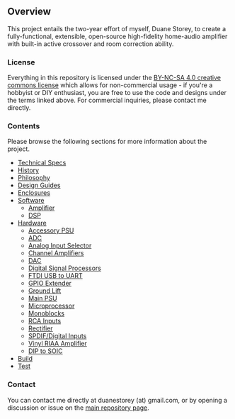 ## Overview

This project entails the two-year effort of myself, Duane Storey, to create a fully-functional, extensible, open-source high-fidelity home-audio amplifier with built-in active crossover and room correction ability. 

### License 

Everything in this repository is licensed under the [BY-NC-SA 4.0 creative commons license](https://creativecommons.org/licenses/by-nc-sa/4.0/) which allows for non-commercial usage - if you're a hobbyist or DIY enthusiast, you are free to use the code and designs under the terms linked above. For commercial inquiries, please contact me directly.

### Contents

Please browse the following sections for more information about the project.

- [Technical Specs](specs.md)
- [History](history.md)
- [Philosophy](philosophy.md)
- [Design Guides](design-guides.md)
- [Enclosures](enclosures.md)
- [Software](software.md)
    - [Amplifier](software-amp.md)
    - [DSP](software-dsp.md)
- [Hardware](hardware.md)
    - [Accessory PSU](dual-psu.md)
    - [ADC](adc.md)
    - [Analog Input Selector](input-sel.md)
    - [Channel Amplifiers](lm3886.md)
    - [DAC](dac.md)
    - [Digital Signal Processors](dsps.md)
    - [FTDI USB to UART](ftdi.md)
    - [GPIO Extender](gpio-extend.md)
    - [Ground Lift](lift.md)
    - [Main PSU](psu.md)
    - [Microprocessor](uproc.md)
    - [Monoblocks](mono.md)
    - [RCA Inputs](inputs.md)
    - [Rectifier](rectifier.md)
    - [SPDIF/Digital Inputs](spdif.md)
    - [Vinyl RIAA Amplifier](vinyl.md)
    - [DIP to SOIC](soic.md)
- [Build](build.md)
- [Test](test.md)

### Contact

You can contact me directly at duanestorey (at) gmail.com, or by opening a discussion or issue on the [main repository page](https://github.com/duanestorey/hifi-amp). 
